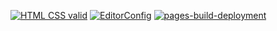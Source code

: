[![HTML CSS valid](https://github.com/Alecto/grid-template/actions/workflows/HTML5Validator.yml/badge.svg)](https://github.com/Alecto/grid-template/actions/workflows/HTML5Validator.yml)
[![EditorConfig](https://github.com/Alecto/grid-template/actions/workflows/EditorConfig.yml/badge.svg)](https://github.com/Alecto/grid-template/actions/workflows/EditorConfig.yml)
[![pages-build-deployment](https://github.com/Alecto/grid-template/actions/workflows/pages/pages-build-deployment/badge.svg)](https://github.com/Alecto/grid-template/actions/workflows/pages/pages-build-deployment)
